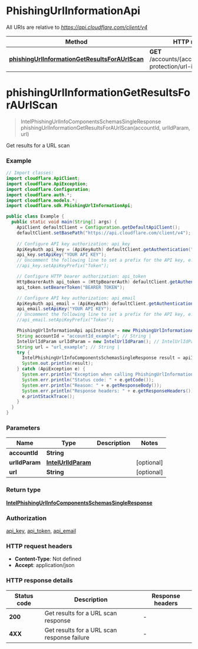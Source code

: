 # PhishingUrlInformationApi

All URIs are relative to *https://api.cloudflare.com/client/v4*

| Method | HTTP request | Description |
|------------- | ------------- | -------------|
| [**phishingUrlInformationGetResultsForAUrlScan**](PhishingUrlInformationApi.md#phishingUrlInformationGetResultsForAUrlScan) | **GET** /accounts/{account_id}/brand-protection/url-info | Get results for a URL scan |


<a id="phishingUrlInformationGetResultsForAUrlScan"></a>
# **phishingUrlInformationGetResultsForAUrlScan**
> IntelPhishingUrlInfoComponentsSchemasSingleResponse phishingUrlInformationGetResultsForAUrlScan(accountId, urlIdParam, url)

Get results for a URL scan

### Example
```java
// Import classes:
import cloudflare.ApiClient;
import cloudflare.ApiException;
import cloudflare.Configuration;
import cloudflare.auth.*;
import cloudflare.models.*;
import cloudflare.sdk.PhishingUrlInformationApi;

public class Example {
  public static void main(String[] args) {
    ApiClient defaultClient = Configuration.getDefaultApiClient();
    defaultClient.setBasePath("https://api.cloudflare.com/client/v4");
    
    // Configure API key authorization: api_key
    ApiKeyAuth api_key = (ApiKeyAuth) defaultClient.getAuthentication("api_key");
    api_key.setApiKey("YOUR API KEY");
    // Uncomment the following line to set a prefix for the API key, e.g. "Token" (defaults to null)
    //api_key.setApiKeyPrefix("Token");

    // Configure HTTP bearer authorization: api_token
    HttpBearerAuth api_token = (HttpBearerAuth) defaultClient.getAuthentication("api_token");
    api_token.setBearerToken("BEARER TOKEN");

    // Configure API key authorization: api_email
    ApiKeyAuth api_email = (ApiKeyAuth) defaultClient.getAuthentication("api_email");
    api_email.setApiKey("YOUR API KEY");
    // Uncomment the following line to set a prefix for the API key, e.g. "Token" (defaults to null)
    //api_email.setApiKeyPrefix("Token");

    PhishingUrlInformationApi apiInstance = new PhishingUrlInformationApi(defaultClient);
    String accountId = "accountId_example"; // String | 
    IntelUrlIdParam urlIdParam = new IntelUrlIdParam(); // IntelUrlIdParam | 
    String url = "url_example"; // String | 
    try {
      IntelPhishingUrlInfoComponentsSchemasSingleResponse result = apiInstance.phishingUrlInformationGetResultsForAUrlScan(accountId, urlIdParam, url);
      System.out.println(result);
    } catch (ApiException e) {
      System.err.println("Exception when calling PhishingUrlInformationApi#phishingUrlInformationGetResultsForAUrlScan");
      System.err.println("Status code: " + e.getCode());
      System.err.println("Reason: " + e.getResponseBody());
      System.err.println("Response headers: " + e.getResponseHeaders());
      e.printStackTrace();
    }
  }
}
```

### Parameters

| Name | Type | Description  | Notes |
|------------- | ------------- | ------------- | -------------|
| **accountId** | **String**|  | |
| **urlIdParam** | [**IntelUrlIdParam**](.md)|  | [optional] |
| **url** | **String**|  | [optional] |

### Return type

[**IntelPhishingUrlInfoComponentsSchemasSingleResponse**](IntelPhishingUrlInfoComponentsSchemasSingleResponse.md)

### Authorization

[api_key](../README.md#api_key), [api_token](../README.md#api_token), [api_email](../README.md#api_email)

### HTTP request headers

 - **Content-Type**: Not defined
 - **Accept**: application/json

### HTTP response details
| Status code | Description | Response headers |
|-------------|-------------|------------------|
| **200** | Get results for a URL scan response |  -  |
| **4XX** | Get results for a URL scan response failure |  -  |

